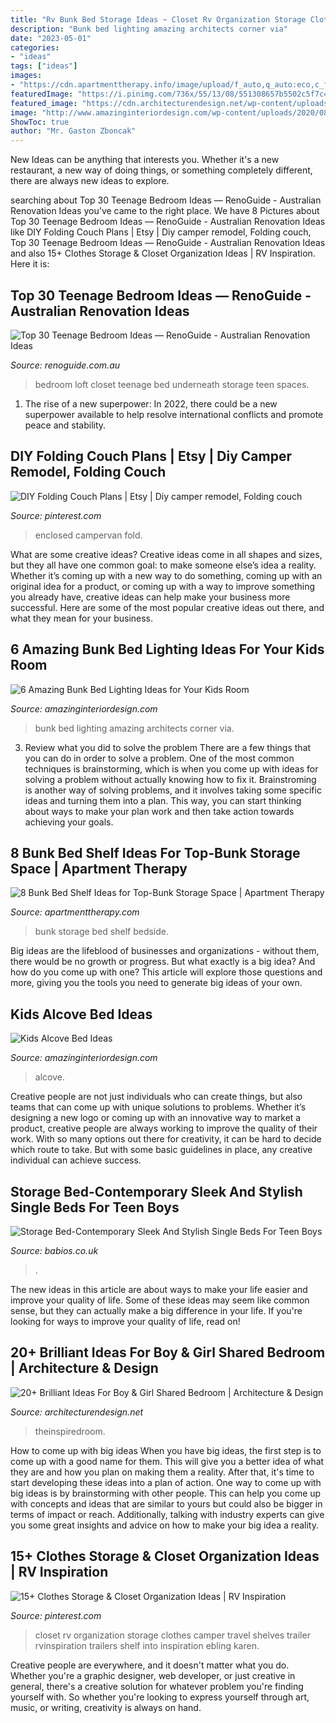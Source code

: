 ```yaml
---
title: "Rv Bunk Bed Storage Ideas ~ Closet Rv Organization Storage Clothes Camper Travel Shelves Trailer Rvinspiration Trailers Shelf Into Inspiration Ebling Karen"
description: "Bunk bed lighting amazing architects corner via"
date: "2023-05-01"
categories:
- "ideas"
tags: ["ideas"]
images:
- "https://cdn.apartmenttherapy.info/image/upload/f_auto,q_auto:eco,c_fill,g_auto,w_1500/at/archive/6914c3934fea4abb44a834560349080c40071edb"
featuredImage: "https://i.pinimg.com/736x/55/13/08/551308657b5502c5f7c4ffe6bb4a33f2.jpg"
featured_image: "https://cdn.architecturendesign.net/wp-content/uploads/2015/05/AD-Shared-Bedroom-Boy-Girl-11.jpg"
image: "http://www.amazinginteriordesign.com/wp-content/uploads/2020/08/4-18.jpg"
ShowToc: true
author: "Mr. Gaston Zboncak"
---
```



New Ideas can be anything that interests you. Whether it's a new restaurant, a new way of doing things, or something completely different, there are always new ideas to explore.

	

		
searching about Top 30 Teenage Bedroom Ideas — RenoGuide - Australian Renovation Ideas you've came to the right place. We have 8 Pictures about Top 30 Teenage Bedroom Ideas — RenoGuide - Australian Renovation Ideas like DIY Folding Couch Plans | Etsy | Diy camper remodel, Folding couch, Top 30 Teenage Bedroom Ideas — RenoGuide - Australian Renovation Ideas and also 15+ Clothes Storage &amp; Closet Organization Ideas | RV Inspiration. Here it is:
		
    
## Top 30 Teenage Bedroom Ideas — RenoGuide - Australian Renovation Ideas

<img loading=lazy src="https://static1.squarespace.com/static/55bebb51e4b036c52ebe8c45/t/562302b2e4b0a755f5e4b3a0/1461222059302/closet+underneath+the+bedroom+loft" onerror="this.onerror=null;this.src='https://tse1.mm.bing.net/th?id=OIP.xqgfyW8sindsAkaRYND9dQHaLB&amp;pid=15.1';" alt="Top 30 Teenage Bedroom Ideas — RenoGuide - Australian Renovation Ideas">

_Source: renoguide.com.au_

>bedroom loft closet teenage bed underneath storage teen spaces. 

	

1. The rise of a new superpower: In 2022, there could be a new superpower available to help resolve international conflicts and promote peace and stability.

    
## DIY Folding Couch Plans | Etsy | Diy Camper Remodel, Folding Couch

<img loading=lazy src="https://i.pinimg.com/736x/55/13/08/551308657b5502c5f7c4ffe6bb4a33f2.jpg" onerror="this.onerror=null;this.src='https://tse2.mm.bing.net/th?id=OIP.Jcp0iTd4J66qE8JjnrvtrwHaHa&amp;pid=15.1';" alt="DIY Folding Couch Plans | Etsy | Diy camper remodel, Folding couch">

_Source: pinterest.com_

>enclosed campervan fold. 

	

What are some creative ideas?
Creative ideas come in all shapes and sizes, but they all have one common goal: to make someone else’s idea a reality. Whether it’s coming up with a new way to do something, coming up with an original idea for a product, or coming up with a way to improve something you already have, creative ideas can help make your business more successful. Here are some of the most popular creative ideas out there, and what they mean for your business.

    
## 6 Amazing Bunk Bed Lighting Ideas For Your Kids Room

<img loading=lazy src="http://www.amazinginteriordesign.com/wp-content/uploads/2014/06/42.jpg" onerror="this.onerror=null;this.src='https://tse2.mm.bing.net/th?id=OIP.IBOxM1_19ZvvqMG0-f7SJAHaJD&amp;pid=15.1';" alt="6 Amazing Bunk Bed Lighting Ideas for Your Kids Room">

_Source: amazinginteriordesign.com_

>bunk bed lighting amazing architects corner via. 

	

3. Review what you did to solve the problem
There are a few things that you can do in order to solve a problem. One of the most common techniques is brainstorming, which is when you come up with ideas for solving a problem without actually knowing how to fix it. Brainstroming is another way of solving problems, and it involves taking some specific ideas and turning them into a plan. This way, you can start thinking about ways to make your plan work and then take action towards achieving your goals.

    
## 8 Bunk Bed Shelf Ideas For Top-Bunk Storage Space | Apartment Therapy

<img loading=lazy src="https://cdn.apartmenttherapy.info/image/upload/f_auto,q_auto:eco,c_fill,g_auto,w_1500/at/archive/6914c3934fea4abb44a834560349080c40071edb" onerror="this.onerror=null;this.src='https://tse3.mm.bing.net/th?id=OIP.cvsPYbTkg3JXYnM-pjNAjAHaKJ&amp;pid=15.1';" alt="8 Bunk Bed Shelf Ideas for Top-Bunk Storage Space | Apartment Therapy">

_Source: apartmenttherapy.com_

>bunk storage bed shelf bedside. 

	

Big ideas are the lifeblood of businesses and organizations - without them, there would be no growth or progress. But what exactly is a big idea? And how do you come up with one? This article will explore those questions and more, giving you the tools you need to generate big ideas of your own.

    
## Kids Alcove Bed Ideas

<img loading=lazy src="http://www.amazinginteriordesign.com/wp-content/uploads/2020/08/4-18.jpg" onerror="this.onerror=null;this.src='https://tse2.mm.bing.net/th?id=OIP.eEzIn8wzRFKhYv1ntcSgUgHaLH&amp;pid=15.1';" alt="Kids Alcove Bed Ideas">

_Source: amazinginteriordesign.com_

>alcove. 

	

Creative people are not just individuals who can create things, but also teams that can come up with unique solutions to problems. Whether it’s designing a new logo or coming up with an innovative way to market a product, creative people are always working to improve the quality of their work. With so many options out there for creativity, it can be hard to decide which route to take. But with some basic guidelines in place, any creative individual can achieve success.

    
## Storage Bed-Contemporary Sleek And Stylish Single Beds For Teen Boys

<img loading=lazy src="https://www.babios.co.uk/product-images/9984547068.jpg/" onerror="this.onerror=null;this.src='https://tse3.mm.bing.net/th?id=OIP.E8qBwU2QlbzR7mhRawnSeQHaHa&amp;pid=15.1';" alt="Storage Bed-Contemporary Sleek And Stylish Single Beds For Teen Boys">

_Source: babios.co.uk_

>. 

	

The new ideas in this article are about ways to make your life easier and improve your quality of life. Some of these ideas may seem like common sense, but they can actually make a big difference in your life. If you're looking for ways to improve your quality of life, read on!

    
## 20+ Brilliant Ideas For Boy &amp; Girl Shared Bedroom | Architecture &amp; Design

<img loading=lazy src="https://cdn.architecturendesign.net/wp-content/uploads/2015/05/AD-Shared-Bedroom-Boy-Girl-11.jpg" onerror="this.onerror=null;this.src='https://tse2.mm.bing.net/th?id=OIP.M9NgNSClFaWhnGIqWUev_AHaJ4&amp;pid=15.1';" alt="20+ Brilliant Ideas For Boy &amp; Girl Shared Bedroom | Architecture &amp; Design">

_Source: architecturendesign.net_

>theinspiredroom. 

	

How to come up with big ideas
When you have big ideas, the first step is to come up with a good name for them. This will give you a better idea of what they are and how you plan on making them a reality. After that, it's time to start developing these ideas into a plan of action.
One way to come up with big ideas is by brainstorming with other people. This can help you come up with concepts and ideas that are similar to yours but could also be bigger in terms of impact or reach. Additionally, talking with industry experts can give you some great insights and advice on how to make your big idea a reality.

    
## 15+ Clothes Storage &amp; Closet Organization Ideas | RV Inspiration

<img loading=lazy src="https://i.pinimg.com/736x/e7/48/26/e74826f0bfea0da582ced8a1aba304b2.jpg" onerror="this.onerror=null;this.src='https://tse2.mm.bing.net/th?id=OIP.FsCjMYHo71S-NDN2vM1FzQHaJ4&amp;pid=15.1';" alt="15+ Clothes Storage &amp; Closet Organization Ideas | RV Inspiration">

_Source: pinterest.com_

>closet rv organization storage clothes camper travel shelves trailer rvinspiration trailers shelf into inspiration ebling karen. 

	

Creative people are everywhere, and it doesn't matter what you do. Whether you're a graphic designer, web developer, or just creative in general, there's a creative solution for whatever problem you're finding yourself with. So whether you're looking to express yourself through art, music, or writing, creativity is always on hand.


